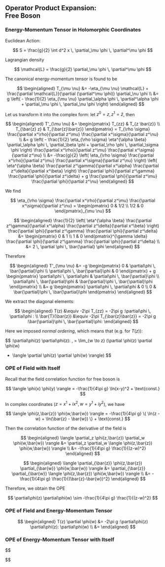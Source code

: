 ## Operator Product Expansion: <br>Free Boson

### Energy-Momentum Tensor in Holomorphic Coordinates

Euclidean Action:

$$
S = \frac{g}{2} \int d^2 x \,
\partial_\mu \phi \, \partial^\mu \phi
$$

Lagrangian density

$$
\mathcal{L} = \frac{g}{2} 
\partial_\mu \phi \, \partial^\mu \phi
$$

The canonical energy-momentum tensor is found to be

$$
\begin{aligned}
    T_{\mu \nu} 
    &= -\eta_{\mu \nu} \mathcal{L}
    + \frac{\partial \mathcal{L}}{\partial (\partial^\mu \phi)} 
    \partial_\nu \phi
    \\
    &= g \left(
        - \frac{1}{2} \eta_{\mu \nu} 
        \partial_\alpha \phi  \, \partial^\alpha \phi
        + \partial_\mu \phi \, \partial_\nu \phi
    \right)
\end{aligned}
$$

Let us transform it into the complex form: let $z^0=z, z^1=\bar{z}$, then 

$$
\begin{aligned}
    T'_{\mu \nu}
    &= \begin{pmatrix}
        T_{zz} & T_{z \bar{z}} \\
        T_{\bar{z} z} & T_{\bar{z}\bar{z}}
    \end{pmatrix}
    = T_{\rho \sigma}
    \frac{\partial x^\rho}{\partial z^\mu}
    \frac{\partial x^\sigma}{\partial z^\nu}
    \\
    &= g \left(
        - \frac{1}{2} \eta_{\rho \sigma} \eta^{\alpha \beta}
        \partial_\alpha \phi  \, \partial_\beta \phi
        + \partial_\rho \phi \, \partial_\sigma \phi
    \right)
    \frac{\partial x^\rho}{\partial z^\mu}
    \frac{\partial x^\sigma}{\partial z^\nu}
    \\
    &= 
    -\frac{g}{2} \left(
        \eta_{\rho \sigma}
        \frac{\partial x^\rho}{\partial z^\mu}
        \frac{\partial x^\sigma}{\partial z^\nu}
    \right) \left(
        \eta^{\alpha \beta}
        \frac{\partial z^\gamma}{\partial x^\alpha}
        \frac{\partial z^\delta}{\partial x^\beta}
    \right)
    \frac{\partial \phi}{\partial z^\gamma}
    \frac{\partial \phi}{\partial z^\delta}
    + g \frac{\partial \phi}{\partial z^\mu}
    \frac{\partial \phi}{\partial z^\nu}
\end{aligned}
$$

We find 

$$
\eta_{\rho \sigma}
\frac{\partial x^\rho}{\partial z^\mu}
\frac{\partial x^\sigma}{\partial z^\nu}
= \begin{pmatrix}
    0 & 1/2 \\
    1/2 & 0
\end{pmatrix}_{\mu \nu}
$$

$$
\begin{aligned}
    \frac{1}{2} \left(
        \eta^{\alpha \beta} 
        \frac{\partial z^\gamma}{\partial x^\alpha}
        \frac{\partial z^\delta}{\partial x^\beta}
    \right)
    \frac{\partial \phi}{\partial z^\gamma}
    \frac{\partial \phi}{\partial z^\delta}
    &= \begin{pmatrix}
        0 & 1 \\
        1 & 0
    \end{pmatrix}^{\gamma \delta}
    \frac{\partial \phi}{\partial z^\gamma}
    \frac{\partial \phi}{\partial z^\delta}
    \\
    &= 2 \, \partial \phi \, \bar{\partial} \phi
\end{aligned}
$$

Therefore

$$
\begin{aligned}
    T'_{\mu \nu} 
    &= -g \begin{pmatrix}
        0 & \partial\phi \, \bar{\partial}\phi \\
        \partial\phi \, \bar{\partial}\phi & 0
    \end{pmatrix}
    + g \begin{pmatrix}
        \partial\phi \, \partial\phi & \partial\phi \, \bar{\partial}\phi \\
        \partial\phi \, \bar{\partial}\phi & \bar{\partial}\phi \, \bar{\partial}\phi
    \end{pmatrix}
    \\
    &= g \begin{pmatrix}
        \partial\phi \, \partial\phi & 0 \\
        0 & \bar{\partial}\phi \, \bar{\partial}\phi
    \end{pmatrix}
\end{aligned}
$$

We extract the diagonal elements:

$$
\begin{aligned}
    T(z) &\equiv -2\pi T_{zz} 
    = -2\pi g :\partial\phi \, \partial\phi :
    \\
    \bar{T}(\bar{z}) &\equiv -2\pi T_{\bar{z}\bar{z}}
    = -2\pi g :\bar{\partial}\phi \, \bar{\partial}\phi:
\end{aligned}
$$

Here we imposed *normal ordering*, which means that (e.g. for $T(z)$):

$$
:\partial\phi(z) \partial\phi(z): \,
= \lim_{w \to z}
(\partial \phi(z) \partial \phi(w)
- \langle \partial \phi(z) \partial \phi(w) \rangle)
$$

### OPE of Field with Itself

Recall that the field correlation function for free boson is

$$
\langle \phi(x) \phi(y) \rangle
= -\frac{1}{4\pi g} \ln(x-y)^2 + \text{const.}
$$

In complex coordinates ($z = x^1+ix^2, w = y^1+iy^2$), we have

$$
\langle \phi(z,\bar{z}) \phi(w,\bar{w}) \rangle
= -\frac{1}{4\pi g} \{
    \ln(z - w) + \ln(\bar{z} - \bar{w})
\} + \text{const.}
$$

Then the correlation function of the derivative of the field is

$$
\begin{aligned}
    \langle \partial_z \phi(z,\bar{z}) \partial_w \phi(w,\bar{w}) \rangle
    &= \partial_z \partial_w \langle \phi(z,\bar{z}) \phi(w,\bar{w}) \rangle
    \\
    &= -\frac{1}{4\pi g} \frac{1}{(z-w)^2}
\end{aligned}
$$

$$
\begin{aligned}
    \langle \partial_{\bar{z}} \phi(z,\bar{z}) \partial_{\bar{w}} \phi(w,\bar{w}) \rangle
    &= \partial_{\bar{z}} \partial_{\bar{w}} \langle \phi(z,\bar{z}) \phi(w,\bar{w}) \rangle
    \\
    &= -\frac{1}{4\pi g} \frac{1}{(\bar{z}-\bar{w})^2}
\end{aligned}
$$

Therefore, we obtain the OPE

$$
\partial\phi(z) \partial\phi(w) 
\sim -\frac{1}{4\pi g} \frac{1}{(z-w)^2}
$$

### OPE of Field and Energy-Momentum Tensor

$$
\begin{aligned}
    T(z) \partial \phi(w)
    &= -2\pi g 
    :\partial\phi(z) \partial\phi(z): 
    \partial\phi(w)
    \\
    &=  
\end{aligned}
$$

### OPE of Energy-Momentum Tensor with Itself

$$

$$